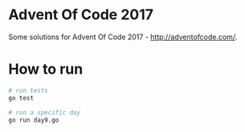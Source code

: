 # Advent Of Code 2017

Some solutions for Advent Of Code 2017 - http://adventofcode.com/.

# How to run

```sh
# run tests
go test

# run a specific day
go run day9.go
```

